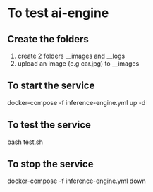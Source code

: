 # To test ai-engine

## Create the folders
1. create 2 folders __images and __logs
2. upload an image (e.g car.jpg) to __images

## To start the service
docker-compose -f inference-engine.yml up -d

## To test the service
bash test.sh

## To stop the service
docker-compose -f inference-engine.yml down 
